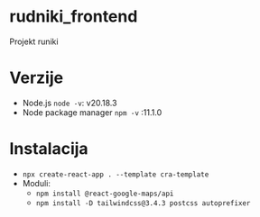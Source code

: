 # rudniki_frontend
Projekt runiki


# Verzije
- Node.js ```node -v```: v20.18.3
- Node package manager ```npm -v``` :11.1.0

# Instalacija
- ```npx create-react-app . --template cra-template```
- Moduli:
    - ```npm install @react-google-maps/api```
    - ```npm install -D tailwindcss@3.4.3 postcss autoprefixer```